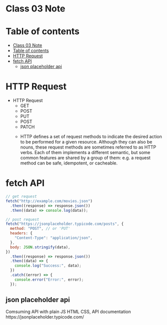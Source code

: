 # Class 03 Note

# Table of contents

- [Class 03 Note](#class-03-note)
- [Table of contents](#table-of-contents)
- [HTTP Request](#http-request)
- [fetch API](#fetch-api)
  - [json placeholder api](#json-placeholder-api)

# HTTP Request

- HTTP Request
  - GET
  - POST
  - PUT
  - POST
  - PATCH
  - <p>HTTP defines a set of request methods to indicate the desired action to be performed for a given resource. Although they can also be nouns, these request methods are sometimes referred to as HTTP verbs. Each of them implements a different semantic, but some common features are shared by a group of them: e.g. a request method can be safe, idempotent, or cacheable.</p>

# fetch API

```javascript
// get request
fetch("http://example.com/movies.json")
  .then((response) => response.json())
  .then((data) => console.log(data));

// post request
fetch("https://jsonplaceholder.typicode.com/posts", {
  method: "POST", // or 'PUT'
  headers: {
    "Content-Type": "application/json",
  },
  body: JSON.stringify(data),
})
  .then((response) => response.json())
  .then((data) => {
    console.log("Success:", data);
  })
  .catch((error) => {
    console.error("Error:", error);
  });
```

## json placeholder api

<p>Comsuming API with plain JS HTML CSS, API documentation
<a> https://jsonplaceholder.typicode.com/</a> </p>
